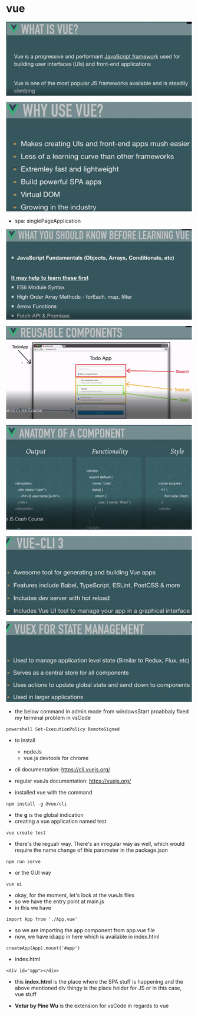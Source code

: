 # vue

![vue](https://github.com/anindameister/SpringBootFairCorp/blob/main/snaps/Traversy/1.PNG)


![vue](https://github.com/anindameister/SpringBootFairCorp/blob/main/snaps/Traversy/2.PNG)

- spa: singlePageApplication

![vue](https://github.com/anindameister/SpringBootFairCorp/blob/main/snaps/Traversy/3.PNG)

![vue](https://github.com/anindameister/SpringBootFairCorp/blob/main/snaps/Traversy/4.PNG)

![vue](https://github.com/anindameister/SpringBootFairCorp/blob/main/snaps/Traversy/5.PNG)

![vue](https://github.com/anindameister/SpringBootFairCorp/blob/main/snaps/Traversy/6.PNG)

![vue](https://github.com/anindameister/SpringBootFairCorp/blob/main/snaps/Traversy/7.PNG)

- the below command in admin mode from windowsStart proabbaly fixed my terminal problem in vsCode
```
powershell Set-ExecutionPolicy RemoteSigned
```

- to install
    - nodeJs
    - vue.js devtools for chrome
- cli documentation: https://cli.vuejs.org/
- regular vueJs documentation: https://vuejs.org/

- installed vue with the command
```
npm install -g @vue/cli
```
- the **g** is the global indication
- creating a vue application named test
```
vue create test
```
- there's the regualr way. There's an irregular way as well, which would require the name change of this parameter in the package.json
```
npm run serve
```
- or the GUI way
```
vue ui
```
- okay, for the moment, let's look at the vueJs files
- so we have the entry point at main.js
- in this we have
```
import App from './App.vue'
```
- so we are importing the app component from app.vue file
- now, we have id:app in here which is available in index.html
```
createApp(App).mount('#app')
```
- index.html
```
<div id="app"></div>
```
- this **index.html** is the place where the SPA stuff is happening and the above mentioned div thingy is the place holder for JS or in this case, vue stuff

- **Vetur by Pine Wu** is the extension for vsCode in regards to vue